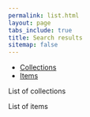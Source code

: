 ```yaml
---
permalink: list.html
layout: page
tabs_include: true
title: Search results
sitemap: false
---
```


<ul class="tabs" data-tab>
  <li class="tab-title active"><a href="#coll">Collections</a></li>
  <li class="tab-title"><a href="#item">Items</a></li>
</ul>
<div class="tabs-content">
  <div class="content active" id="coll">
    <p>List of collections</p>
  </div>
  <div class="content" id="item">
    <p>List of items</p>
  </div>
</div>
